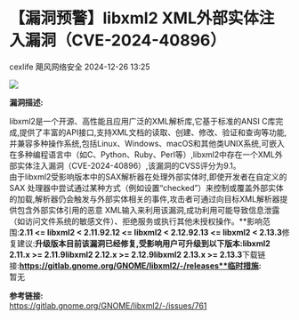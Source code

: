 #  【漏洞预警】libxml2 XML外部实体注入漏洞（CVE-2024-40896）   
cexlife  飓风网络安全   2024-12-26 13:25  
  
![](https://mmbiz.qpic.cn/mmbiz_png/ibhQpAia4xu00UhOqMRqfcR48PbgqXy3IhgykH9WOpPoAGtql6H8zcs1xqicxaNpZL5nn7mEQXzZUicd1zZf7Z1Suw/640?wx_fmt=png&from=appmsg "")  
  
**漏洞描述:**  
  
libxml2是一个开源、高性能且应用广泛的XML解析库,它基于标准的ANSI C库完成,提供了丰富的API接口,支持XML文档的读取、创建、修改、验证和查询等功能,并兼容多种操作系统,包括Linux、Windows、macOS和其他类UNIX系统,可嵌入在多种编程语言中（如C、Python、Ruby、Perl等）,libxml2中存在一个XML外部实体注入漏洞（CVE-2024-40896）,该漏洞的CVSS评分为9.1。  
由于libxml2受影响版本中的SAX解析器在处理外部实体时,即使开发者在自定义的SAX 处理器中尝试通过某种方式（例如设置“checked”）来控制或覆盖外部实体的加载,解析器仍会触发与外部实体相关的事件,攻击者可通过向目标XML解析器提供包含外部实体引用的恶意 XML输入来利用该漏洞,成功利用可能导致信息泄露（如访问文件系统的敏感文件）、拒绝服务或执行其他未授权操作。**影响范围:**2.11 <= libxml2 < 2.11.92.12 <= libxml2 < 2.12.92.13 <= libxml2 < 2.13.3**修复建议:**升级版本目前该漏洞已经修复,受影响用户可升级到以下版本:libxml2 2.11.x >= 2.11.9libxml2 2.12.x >= 2.12.9libxml2 2.13.x >= 2.13.3**下载链接:**https://gitlab.gnome.org/GNOME/libxml2/-/releases**临时措施:**  
暂无  
  
**参考链接:**  
https://gitlab.gnome.org/GNOME/libxml2/-/issues/761  
